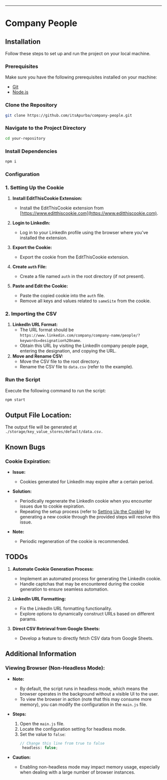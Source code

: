
---

# Company People

## Installation

Follow these steps to set up and run the project on your local machine.

### Prerequisites

Make sure you have the following prerequisites installed on your machine:

- [Git](https://git-scm.com/)
- [Node.js](https://nodejs.org/)

### Clone the Repository

```bash
git clone https://github.com/itsApurba/company-people.git
```

### Navigate to the Project Directory

```bash
cd your-repository
```

### Install Dependencies

```bash
npm i
```

### Configuration

### 1. Setting Up the Cookie

1. **Install EditThisCookie Extension:**
   - Install the EditThisCookie extension from [https://www.editthiscookie.com](https://www.editthiscookie.com).

2. **Login to LinkedIn:**
   - Log in to your LinkedIn profile using the browser where you've installed the extension.

3. **Export the Cookie:**
   - Export the cookie from the EditThisCookie extension.

4. **Create `auth` File:**
   - Create a file named `auth` in the root directory (if not present).

5. **Paste and Edit the Cookie:**
   - Paste the copied cookie into the `auth` file.
   - Remove all keys and values related to `sameSite` from the cookie.

### 2. Importing the CSV

1. **LinkedIn URL Format:**
   - The URL format should be `https://www.linkedin.com/company/company-name/people/?keywords=designation%20name`.
   - Obtain this URL by visiting the LinkedIn company people page, entering the designation, and copying the URL.
2. **Move and Rename CSV:**
   - Move the CSV file to the root directory.
   - Rename the CSV file to `data.csv` (refer to the example).


### Run the Script

Execute the following command to run the script:

```bash
npm start
```

## Output File Location:

The output file will be generated at 
```./storage/key_value_stores/default/data.csv.```


## Known Bugs

### Cookie Expiration:

- **Issue:**
  - Cookies generated for LinkedIn may expire after a certain period.

- **Solution:**
  - Periodically regenerate the LinkedIn cookie when you encounter issues due to cookie expiration.
  - Repeating the setup process (refer to [Setting Up the Cookie](#1-setting-up-the-cookie)) by generating a new cookie through the provided steps will resolve this issue.

- **Note:**
  - Periodic regeneration of the cookie is recommended.


## TODOs

1. **Automate Cookie Generation Process:**
   - Implement an automated process for generating the LinkedIn cookie. 
   - Handle captchas that may be encountered during the cookie generation to ensure seamless automation.

2. **LinkedIn URL Formatting:**
   - Fix the LinkedIn URL formatting functionality.
   - Explore options to dynamically construct URLs based on different params.

3. **Direct CSV Retrieval from Google Sheets:**
   - Develop a feature to directly fetch CSV data from Google Sheets.


## Additional Information

### Viewing Browser (Non-Headless Mode):

- **Note:**
  - By default, the script runs in headless mode, which means the browser operates in the background without a visible UI to the user.
  - To view the browser in action (note that this may consume more memory), you can modify the configuration in the `main.js` file.

- **Steps:**
  1. Open the `main.js` file.
  2. Locate the configuration setting for headless mode.
  3. Set the value to `false`:
     ```javascript
     // Change this line from true to false
      headless: false;
     ```

- **Caution:**
  - Enabling non-headless mode may impact memory usage, especially when dealing with a large number of browser instances.
